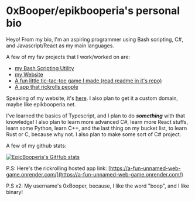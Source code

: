 # 0xBooper/epikbooperia's personal bio
Heyo! From my bio, I'm an aspiring programmer using Bash scripting, C#, and Javascript/React as my main languages.

A few of my fav projects that I work/worked on are:
- [my Bash Scripting Utility](https://github.com/0xBooper/BashScriptingUtility)
- [my Website](https://github.com/0xBooper/0xBooper.github.io)
- [A fun little tic-tac-toe game I made (read readme in it's repo)](https://github.com/0xBooper/tic-tac-yay)
- [A app that rickrolls people](https://github.com/0xBooper/rickrolled)

Speaking of my website, it's [here](https://0xBooper.github.io/index.html). I also plan to get it a custom domain, maybe like epikbooperia.net.

I've learned the basics of Typescript, and I plan to do ***something*** with that knowledge! I also plan to learn more advanced C#, learn more React stuffs, learn some Python, learn C++, and the last thing on my bucket list, to learn Rust or C, because why not. I also plan to make some sort of C# project.

A few of my github stats:

[![EpicBooperia's GitHub stats](https://github-readme-stats.vercel.app/api?username=0xBooper&show_icons=true)](https://github.com/anuraghazra/github-readme-stats)

P.S: Here's the rickrolling hosted app link: [https://a-fun-unnamed-web-game.onrender.com/](https://a-fun-unnamed-web-game.onrender.com/)

P.S x2: My username's 0xBooper, because, I like the word "boop", and I like binary!
